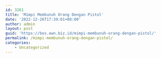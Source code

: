 ```yaml
---
id: 3261
title: 'Mimpi Membunuh Orang Dengan Pistol'
date: '2022-12-26T17:39:01+00:00'
author: admin
layout: post
guid: 'https://bos.awn.biz.id/mimpi-membunuh-orang-dengan-pistol/'
permalink: /mimpi-membunuh-orang-dengan-pistol/
categories:
    - Uncategorized
---
```


